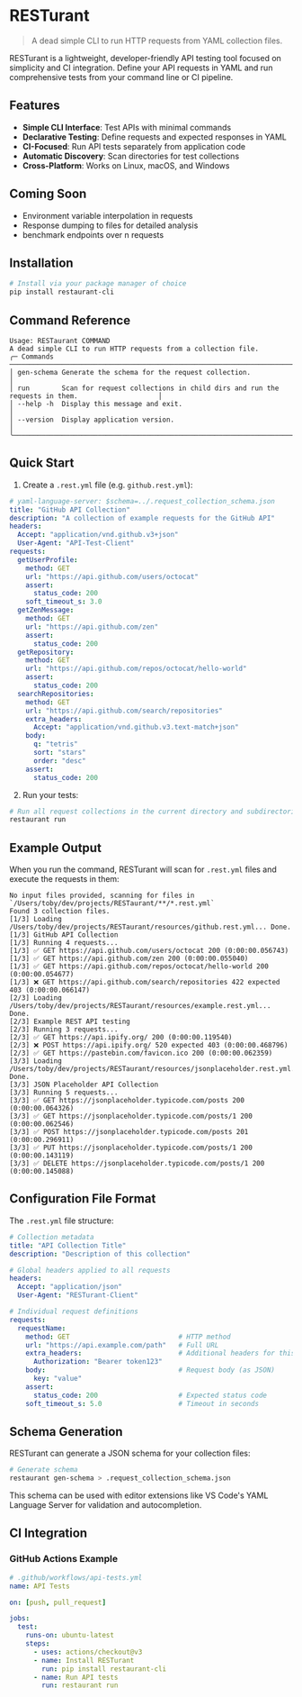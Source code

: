 # RESTurant

> A dead simple CLI to run HTTP requests from YAML collection files.

RESTurant is a lightweight, developer-friendly API testing tool focused on simplicity and CI integration. Define your API requests in YAML and run comprehensive tests from your command line or CI pipeline.

## Features

- **Simple CLI Interface**: Test APIs with minimal commands
- **Declarative Testing**: Define requests and expected responses in YAML
- **CI-Focused**: Run API tests separately from application code
- **Automatic Discovery**: Scan directories for test collections
- **Cross-Platform**: Works on Linux, macOS, and Windows

## Coming Soon
- Environment variable interpolation in requests
- Response dumping to files for detailed analysis
- benchmark endpoints over n requests

## Installation

```bash
# Install via your package manager of choice
pip install restaurant-cli
```

## Command Reference

```
Usage: RESTaurant COMMAND
A dead simple CLI to run HTTP requests from a collection file.
╭─ Commands ─────────────────────────────────────────────────────────────────────────────────────────────╮
│ gen-schema Generate the schema for the request collection.                                             │
│ run        Scan for request collections in child dirs and run the requests in them.                    │
│ --help -h  Display this message and exit.                                                              │
│ --version  Display application version.                                                                │
╰────────────────────────────────────────────────────────────────────────────────────────────────────────╯
```

## Quick Start

1. Create a `.rest.yml` file (e.g. `github.rest.yml`):

```yaml
# yaml-language-server: $schema=../.request_collection_schema.json
title: "GitHub API Collection"
description: "A collection of example requests for the GitHub API"
headers:
  Accept: "application/vnd.github.v3+json"
  User-Agent: "API-Test-Client"
requests:
  getUserProfile:
    method: GET
    url: "https://api.github.com/users/octocat"
    assert:
      status_code: 200
    soft_timeout_s: 3.0
  getZenMessage:
    method: GET
    url: "https://api.github.com/zen"
    assert:
      status_code: 200
  getRepository:
    method: GET
    url: "https://api.github.com/repos/octocat/hello-world"
    assert:
      status_code: 200
  searchRepositories:
    method: GET
    url: "https://api.github.com/search/repositories"
    extra_headers:
      Accept: "application/vnd.github.v3.text-match+json"
    body:
      q: "tetris"
      sort: "stars"
      order: "desc"
    assert:
      status_code: 200
```

2. Run your tests:

```bash
# Run all request collections in the current directory and subdirectories
restaurant run
```

## Example Output

When you run the command, RESTurant will scan for `.rest.yml` files and execute the requests in them:

```
No input files provided, scanning for files in `/Users/toby/dev/projects/RESTaurant/**/*.rest.yml`
Found 3 collection files.
[1/3] Loading /Users/toby/dev/projects/RESTaurant/resources/github.rest.yml... Done.
[1/3] GitHub API Collection
[1/3] Running 4 requests...
[1/3] ✅ GET https://api.github.com/users/octocat 200 (0:00:00.056743)
[1/3] ✅ GET https://api.github.com/zen 200 (0:00:00.055040)
[1/3] ✅ GET https://api.github.com/repos/octocat/hello-world 200 (0:00:00.054677)
[1/3] ❌ GET https://api.github.com/search/repositories 422 expected 403 (0:00:00.066147)
[2/3] Loading /Users/toby/dev/projects/RESTaurant/resources/example.rest.yml... Done.
[2/3] Example REST API testing
[2/3] Running 3 requests...
[2/3] ✅ GET https://api.ipify.org/ 200 (0:00:00.119540)
[2/3] ❌ POST https://api.ipify.org/ 520 expected 403 (0:00:00.468796)
[2/3] ✅ GET https://pastebin.com/favicon.ico 200 (0:00:00.062359)
[3/3] Loading /Users/toby/dev/projects/RESTaurant/resources/jsonplaceholder.rest.yml... Done.
[3/3] JSON Placeholder API Collection
[3/3] Running 5 requests...
[3/3] ✅ GET https://jsonplaceholder.typicode.com/posts 200 (0:00:00.064326)
[3/3] ✅ GET https://jsonplaceholder.typicode.com/posts/1 200 (0:00:00.062546)
[3/3] ✅ POST https://jsonplaceholder.typicode.com/posts 201 (0:00:00.296911)
[3/3] ✅ PUT https://jsonplaceholder.typicode.com/posts/1 200 (0:00:00.143119)
[3/3] ✅ DELETE https://jsonplaceholder.typicode.com/posts/1 200 (0:00:00.145088)
```

## Configuration File Format

The `.rest.yml` file structure:

```yaml
# Collection metadata
title: "API Collection Title"
description: "Description of this collection"

# Global headers applied to all requests
headers:
  Accept: "application/json"
  User-Agent: "RESTurant-Client"

# Individual request definitions
requests:
  requestName:
    method: GET                           # HTTP method
    url: "https://api.example.com/path"   # Full URL
    extra_headers:                        # Additional headers for this request
      Authorization: "Bearer token123"
    body:                                 # Request body (as JSON)
      key: "value"
    assert:
      status_code: 200                    # Expected status code
    soft_timeout_s: 5.0                   # Timeout in seconds
```

## Schema Generation

RESTurant can generate a JSON schema for your collection files:

```bash
# Generate schema
restaurant gen-schema > .request_collection_schema.json
```

This schema can be used with editor extensions like VS Code's YAML Language Server for validation and autocompletion.

## CI Integration

### GitHub Actions Example

```yaml
# .github/workflows/api-tests.yml
name: API Tests

on: [push, pull_request]

jobs:
  test:
    runs-on: ubuntu-latest
    steps:
      - uses: actions/checkout@v3
      - name: Install RESTurant
        run: pip install restaurant-cli
      - name: Run API tests
        run: restaurant run
```
